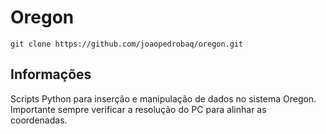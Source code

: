 # Oregon

`git clone https://github.com/joaopedrobaq/oregon.git`

## Informações

Scripts Python para inserção e manipulação de dados no sistema Oregon. Importante sempre verificar a resolução do PC para alinhar as coordenadas.
